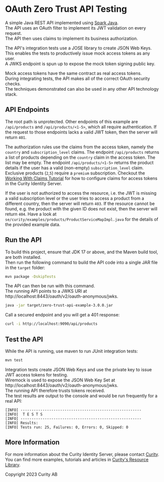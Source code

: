 # OAuth Zero Trust API Testing

A simple Java REST API implemented using [Spark Java](http://sparkjava.com).\
The API uses an OAuth filter to implement its JWT validation on every request.\
The API then uses claims to implement its business  authorization.

The API's integration tests use a JOSE library to create JSON Web Keys.\
This enables the tests to productively issue mock access tokens as any user.\
A JWKS endpoint is spun up to expose the mock token signing public key.

Mock access tokens have the same contract as real access tokens.\
During integrating tests, the API makes all of the correct OAuth security checks.\
The techniques demonstrated can also be used in any other API technology stack.

## API Endpoints

The root path is unprotected. 
Other endpoints of this example are `/api/products` and `/api/products/<1-5>`, which all require authentication. 
If the request to those endpoints lacks a valid JWT token, then the server will return `401`. 

The authorization rules use the claims from the access token, namely the `country` and `subscription_level` claims. 
The endpoint `/api/products` returns a list of products depending on the `country` claim in the access token. The list may be empty. 
The endpoint `/api/products/<1-5>` returns the product details if the user has a valid (non-empty) `subscription_level` claim. Exclusive products (`2`,`5`) require a `premium` subscription. 
Checkout the [Working With Claims Tutorial](https://curity.io/resources/learn/working-with-claims/) for how to configure claims for access tokens in the Curity Identity Server.

If the user is not authorized to access the resource, i.e. the JWT is missing a valid subscription level or the user tries to access a product from a different country, then the server will return `403`. 
If the resource cannot be found, e.g. the product with the given ID does not exist, then the server will return `404`. 
Have a look at `se/curity/examples/products/ProductServiceMapImpl.java` for the details of the provided example data.

## Run the API

To build this project, ensure that JDK 17 or above, and the Maven build tool, are both installed.\
Then run the following command to build the API code into a single JAR file in the `target` folder:

```bash
mvn package -DskipTests
```

The API can then be run with this command.\
The running API points to a JWKS URI at http://localhost:8443/oauth/v2/oauth-anonymous/jwks.

```bash
java -jar target/zero-trust-api-example-3.0.0.jar
```

Call a secured endpoint and you will get a 401 response:

```bash
curl -i http://localhost:9090/api/products
```

## Test the API

While the API is running, use maven to run JUnit integration tests:

```bash
mvn test
```

Integration tests create JSON Web Keys and use the private key to issue JWT access tokens for testing.\
Wiremock is used to expose the JSON Web Key Set at http://localhost:8443/oauth/v2/oauth-anonymous/jwks. \
The running API therefore trusts tokens received.\
The test results are output to the console and would be run frequently for a real API:

```text
[INFO] -------------------------------------------------------
[INFO]  T E S T S
[INFO] -------------------------------------------------------
[INFO] Results:
[INFO] Tests run: 25, Failures: 0, Errors: 0, Skipped: 0
```

## More Information

For more information about the Curity Identity Server, please contact [Curity](https://curity.io). \
You can find more examples, tutorials and articles in [Curity's Resource Library](https://curity.io/resources). 

Copyright 2023 Curity AB
